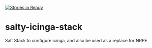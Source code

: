 [![Stories in Ready](https://badge.waffle.io/WebHostingCoopTeam/salty-icinga-stack.png?label=ready&title=Ready)](https://waffle.io/WebHostingCoopTeam/salty-icinga-stack)
# salty-icinga-stack
Salt Stack to configure icinga, and also be used as a replace for NRPE
